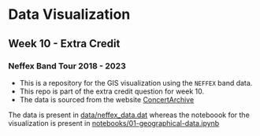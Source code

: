 # Data Visualization

## Week 10 - Extra Credit

### Neffex Band Tour 2018 - 2023

* This is a repository for the GIS visualization using the `NEFFEX` band data.
* This repo is part of the extra credit question for week 10.
* The data is sourced from the website [ConcertArchive](https://www.concertarchives.org/bands/neffex?page=1#concert-table)

The data is present in [data/neffex_data.dat](data/neffex_data.dat) whereas the noteboook for the visualization is present in [notebooks/01-geographical-data.ipynb](notebooks/01-geographical-data.ipynb)
